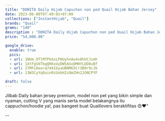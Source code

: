 ```yaml
---
title: "DONITA Daily Hijab Capuchon non ped Quail Hijab Bahan Jersey"
date: 2023-06-08T07:49:01+07:00
collections: ["InstantHijab", "Quail"]
brands: "Quail"
grams: "140"
description : "DONITA Daily Hijab Capuchon non ped Quail Hijab Bahan Jersey"
price: "54,000.00"

google_drive:
  enable: true
  pics:
  - url: 1NUm_OTlMTPkbxLPHUyhnAu4v8hUCJsmh
  - url: 1XtFgS6TbgQRKxUyDW5ASoDMHYLDD8uBf
  - url: 1TMFLDearq7d41byaUBNMG5Cr3B0r9cJb
  - url: 13W3CyYq8uinRzUobH2zQmZHn2JGNCPYF

draft: false
---
```


Jilbab Daily bahan jersey premium, model non pet yang bikin simple dan nyaman, cutting V yang manis serta model belakangnya itu cappuchon/hoodie ya!,  pas bangeet buat Quaillovers beraktifitas 😍❤️"

--    
 


